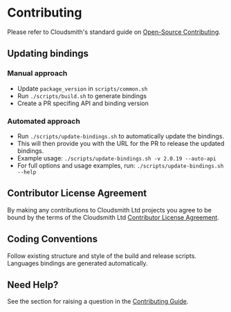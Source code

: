 # Contributing

Please refer to Cloudsmith's standard guide on [Open-Source Contributing](https://help.cloudsmith.io/docs/contributing).

## Updating bindings

### Manual approach

* Update `package_version` in `scripts/common.sh`
* Run `./scripts/build.sh` to generate bindings
* Create a PR specifing API and binding version

### Automated approach

* Run `./scripts/update-bindings.sh` to automatically update the bindings.
* This will then provide you with the URL for the PR to release the updated bindings.
* Example usage: `./scripts/update-bindings.sh -v 2.0.19 --auto-api`
* For full options and usage examples, run: `./scripts/update-bindings.sh --help`

## Contributor License Agreement

By making any contributions to Cloudsmith Ltd projects you agree to be bound by the terms of the Cloudsmith Ltd [Contributor License Agreement](https://help.cloudsmith.io/docs/contributor-license-agreement).

## Coding Conventions

Follow existing structure and style of the build and release scripts. Languages bindings are generated automatically.

## Need Help?

See the section for raising a question in the [Contributing Guide](https://help.cloudsmith.io/docs/contributing).
